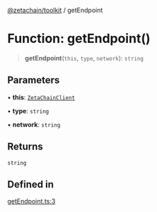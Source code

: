 [@zetachain/toolkit](toolkit/index.md) / getEndpoint

# Function: getEndpoint()

> **getEndpoint**(`this`, `type`, `network`): `string`

## Parameters

• **this**: [`ZetaChainClient`](toolkit/Class.ZetaChainClient.md)

• **type**: `string`

• **network**: `string`

## Returns

`string`

## Defined in

[getEndpoint.ts:3](https://github.com/zeta-chain/toolkit/blob/542ef856894da0ed38ef2a757d2c0d70c2bb020d/packages/client/src/getEndpoint.ts#L3)
